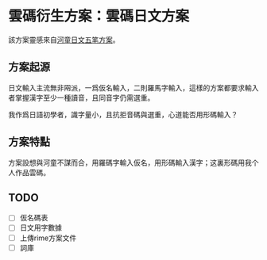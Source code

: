 # 雲碼衍生方案：雲碼日文方案

該方案靈感來自[河童日文五笔方案](https://github.com/zerobikappa/rime-kappajp86)。

## 方案起源

日文輸入主流無非㒳派，一爲仮名輸入，二則羅馬字輸入，這樣的方案都要求輸入者掌握漢字至少一種讀音，且同音字仍需選重。

我作爲日語初學者，識字量小，且抗拒音碼與選重，心道能否用形碼輸入？

## 方案特點

方案設想與河童不謀而合，用羅碼字輸入仮名，用形碼輸入漢字；这裏形碼用我个人作品雲碼。

## TODO

- [ ] 仮名碼表
- [ ] 日文用字數據
- [ ] 上傳rime方案文件
- [ ] 詞庫
